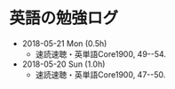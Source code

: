 # 英語の勉強ログ

* 2018-05-21 Mon (0.5h)
	* 速読速聴・英単語Core1900, 49--54.
* 2018-05-20 Sun (1.0h)
	* 速読速聴・英単語Core1900, 47--50.
